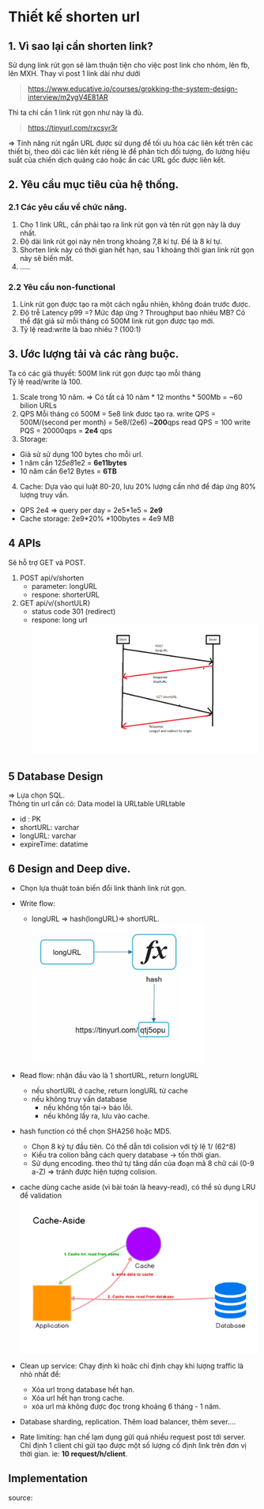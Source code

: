 # Thiết kế shorten url 


##  1. Vì sao lại cần shorten link? 
Sử dụng link rút gọn sẽ làm thuận tiện cho việc post link cho nhóm, lên fb, lên MXH. Thay vì post 1 link dài như dưới    
> https://www.educative.io/courses/grokking-the-system-design-interview/m2ygV4E81AR

Thì ta chỉ cần 1 link rút gọn như này là đủ. 
> https://tinyurl.com/rxcsyr3r     

=> Tính năng rút ngắn URL được sử dụng để tối ưu hóa các liên kết trên các thiết bị, theo dõi các liên kết riêng lẻ để phân tích đối tượng, đo lường hiệu suất của chiến dịch quảng cáo hoặc ẩn các URL gốc được liên kết.


## 2. Yêu cầu mục tiêu của hệ thống. 
### 2.1 Các yêu cầu về chức năng. 
1. Cho 1 link URL, cần phải tạo ra link rút gọn và tên rút gọn này là duy nhất.
2. Độ dài link rút gọi này nên trong khoảng 7,8 kí tự. Để là 8 kí tự.   
3. Shorten link này có thời gian hết hạn, sau 1 khoảng thời gian link rút gọn này sẽ biến mất. 
4. .....

### 2.2 Yêu cầu non-functional
1. Link rút gọn được tạo ra một cách ngẫu nhiên, không đoán trước được. 
2. Độ trễ Latency p99 =? Mức đáp ứng ? Throughput bao nhiêu MB? Có thể đặt giả sử mỗi tháng có 500M link rút gọn được tạo mới. 
3. Tỷ lệ read:write là bao nhiêu ? (100:1) 

## 3. Ước lượng tải và các ràng buộc. 
Ta có các giả thuyết: 500M link rút gọn được tạo mỗi tháng     
                      Tỷ lệ read/write là 100.    
1. Scale trong 10 năm. 
=> Có tất cả 10 năm * 12 months * 500Mb = ~60 bilion URLs
2. QPS
Mỗi tháng có 500M = 5e8 link đươc tạo ra.
write QPS = 500M/(second per month) = 5e8/(2e6) ~**200**qps
read QPS = 100 write PQS = 20000qps = **2e4** qps
3. Storage:
- Giả sử sử dụng 100 bytes cho mỗi url.      
- 1 năm cần 12*5e8*1e2 = **6e11bytes**
- 10 năm cần 6e12 Bytes = **6TB**
4. Cache: Dựa vào qui luật 80-20, lưu 20% lượng cần nhớ để đáp ứng 80% lượng truy vấn.    
- QPS 2e4 => query per day = 2e5*1e5 = **2e9**
- Cache storage: 2e9*20% *100bytes = 4e9 MB   

## 4 APIs
Sẽ hỗ trợ GET và POST. 
1. POST api/v/shorten 
    - parameter: longURL
    - respone: shorterURL
2. GET api/v/{shortULR}
    - status code 301 (redirect)
    - respone: long url
![API](assets/APIforshortenURL.png)

## 5 Database Design 
=> Lựa chọn SQL.    
Thông tin url cần có: Data model là URLtable
URLtable           
- id : PK
- shortURL: varchar
- longURL: varchar
- expireTime: datatime

## 6 Design and Deep dive. 
- Chọn lựa thuật toán biến đổi link thành link rút gọn. 
- Write flow:    
    - longURL => hash(longURL)=> shortURL. 
![API](assets/hash.png)

- Read flow: nhận đầu vào là 1 shortURL, return longURL
    - nếu shortURL ở cache, return longURL từ cache
    - nếu không truy vấn database
        - nếu không tồn tại-> báo lỗi.
        - nếu không lấy ra, lưu vào cache. 
- hash function có thể chọn SHA256 hoặc MD5.
    - Chọn 8 ký tự đầu tiên. Có thể dẫn tới colision với tỷ lệ 1/ (62^8)
    - Kiểu tra colion bằng cách query database -> tốn thời gian. 
    - Sử dụng encoding. theo thứ tự tăng dần của đoạn mã 8 chữ cái (0-9 a-Z) => tránh được hiện tượng colision.
- cache dùng cache aside (vì bài toán là heavy-read), có thể sủ dụng LRU để validation 
![API](assets/cacheAside.png)  
- Clean up service: Chạy định kì hoăc chỉ định chạy khi lượng traffic là nhỏ nhất để:
    - Xóa url trong database hết hạn.
    - Xóa url hết hạn trong cache.
    - xóa url mà không được đọc trong khoảng 6 tháng - 1 năm.
- Database sharding, replication. Thêm load balancer, thêm sever....
- Rate limiting: hạn chế lạm dụng gửi quá nhiều request post tới server. Chỉ định 1 client chỉ gửi tạo được một số lượng cố định link trên đơn vị thời gian. ie: **10 request/h/client**.

## Implementation
source: